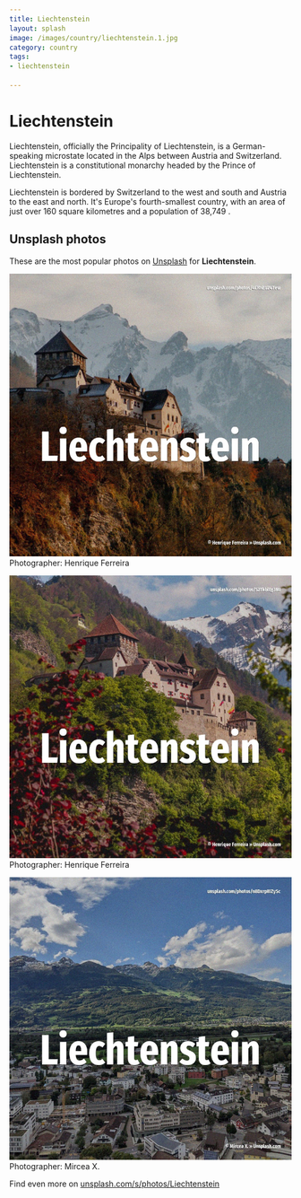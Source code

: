 ```yaml
---
title: Liechtenstein
layout: splash
image: /images/country/liechtenstein.1.jpg
category: country
tags:
- liechtenstein

---
```

# Liechtenstein

Liechtenstein, officially the Principality of Liechtenstein, is a German-speaking microstate 
located in the Alps between Austria and Switzerland.
Liechtenstein is a constitutional monarchy headed by the Prince of Liechtenstein.

Liechtenstein is bordered by Switzerland to the west and south and Austria to the east and north.
It's Europe's fourth-smallest country, with an area of just over 160 square kilometres  and a 
population of 38,749 .

 
## Unsplash photos
These are the most popular photos on [Unsplash](https://unsplash.com) for **Liechtenstein**.
 
![Liechtenstein](/images/country/liechtenstein.1.jpg)
Photographer:  Henrique Ferreira
 
![Liechtenstein](/images/country/liechtenstein.2.jpg)
Photographer:  Henrique Ferreira
 
![Liechtenstein](/images/country/liechtenstein.3.jpg)
Photographer:  Mircea X.
 
Find even more on [unsplash.com/s/photos/Liechtenstein](https://unsplash.com/s/photos/Liechtenstein)
 
